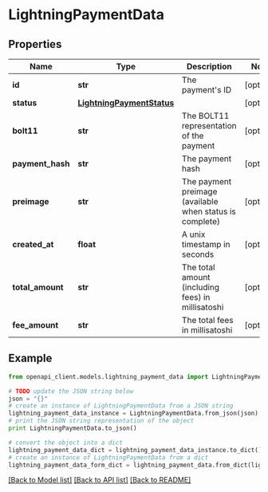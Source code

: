 # LightningPaymentData


## Properties
Name | Type | Description | Notes
------------ | ------------- | ------------- | -------------
**id** | **str** | The payment&#39;s ID | [optional] 
**status** | [**LightningPaymentStatus**](LightningPaymentStatus.md) |  | [optional] 
**bolt11** | **str** | The BOLT11 representation of the payment | [optional] 
**payment_hash** | **str** | The payment hash | [optional] 
**preimage** | **str** | The payment preimage (available when status is complete) | [optional] 
**created_at** | **float** | A unix timestamp in seconds | [optional] 
**total_amount** | **str** | The total amount (including fees) in millisatoshi | [optional] 
**fee_amount** | **str** | The total fees in millisatoshi | [optional] 

## Example

```python
from openapi_client.models.lightning_payment_data import LightningPaymentData

# TODO update the JSON string below
json = "{}"
# create an instance of LightningPaymentData from a JSON string
lightning_payment_data_instance = LightningPaymentData.from_json(json)
# print the JSON string representation of the object
print LightningPaymentData.to_json()

# convert the object into a dict
lightning_payment_data_dict = lightning_payment_data_instance.to_dict()
# create an instance of LightningPaymentData from a dict
lightning_payment_data_form_dict = lightning_payment_data.from_dict(lightning_payment_data_dict)
```
[[Back to Model list]](../README.md#documentation-for-models) [[Back to API list]](../README.md#documentation-for-api-endpoints) [[Back to README]](../README.md)



